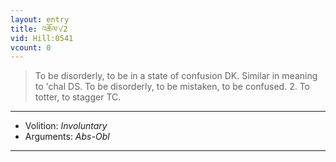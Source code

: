 ```yaml
---
layout: entry
title: འཆོལ་√2
vid: Hill:0541
vcount: 0
---
```

> To be disorderly, to be in a state of confusion DK\. Similar in meaning to 'chal DS\. To be disorderly, to be mistaken, to be confused\. 2\. To totter, to stagger TC\.

---
* Volition: _Involuntary_
* Arguments: _Abs-Obl_

---

